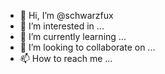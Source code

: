 - 👋 Hi, I’m @schwarzfux
- 👀 I’m interested in ...
- 🌱 I’m currently learning ...
- 💞️ I’m looking to collaborate on ...
- 📫 How to reach me ...

<!---
schwarzfux/schwarzfux is a ✨ special ✨ repository because its `README.md` (this file) appears on your GitHub profile.
You can click the Preview link to take a look at your changes.
--->
